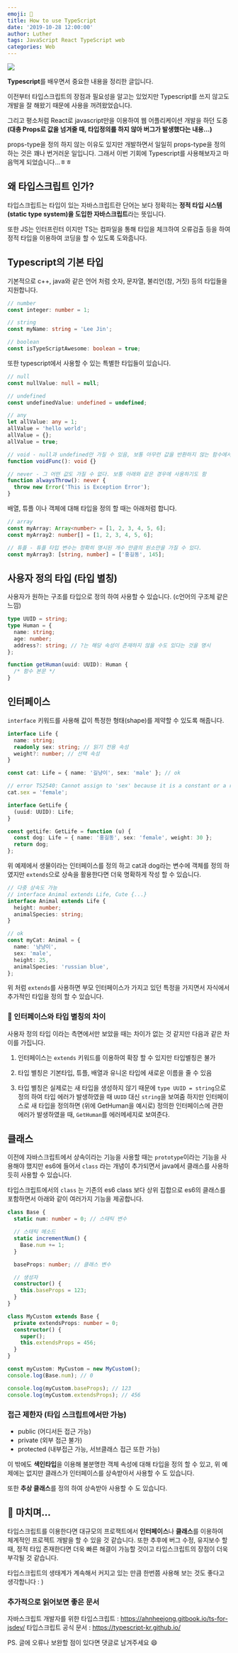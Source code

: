```yaml
---
emoji: 🔮
title: How to use TypeScript
date: '2019-10-28 12:00:00'
author: Luther
tags: JavaScript React TypeScript web
categories: Web
---
```


![](./images/thumbnail.png)

**Typescript**를 배우면서 중요한 내용을 정리한 글입니다.

이전부터 타입스크립트의 장점과 필요성을 알고는 있었지만 Typescript를 쓰지 않고도 개발을 잘 해왔기 때문에 사용을 꺼려왔었습니다.

그리고 평소처럼 React로 javascript만을 이용하여 웹 어플리케이션 개발을 하던 도중
**(대충 Props로 값을 넘겨줄 때, 타입정의를 하지 않아 버그가 발생했다는 내용...)**

props-type을 정의 하지 않는 이유도 있지만 개발하면서 일일히 props-type을 정의 하는 것은 꽤나 번거러운 일입니다. 그래서 이번 기회에 Typescript를 사용해보자고 마음먹게 되었습니다...ㅎㅎ

## 왜 타입스크립트 인가?

타입스크립트는 타입이 있는 자바스크립트란 단어는 보다 정확히는 **정적 타입 시스템(static type system)을 도입한 자바스크립트**라는 뜻입니다.

또한 JS는 인터프린터 이지만 TS는 컴파일을 통해 타입을 체크하여 오류검출 등을 하여 정적 타입을 이용하여 코딩을 할 수 있도록 도와줍니다.

## Typescript의 기본 타입

기본적으로 c++, java와 같은 언어 처럼 숫자, 문자열, 불리언(참, 거짓) 등의 타입들을 지원합니다.

```typescript
// number
const integer: number = 1;

// string
const myName: string = 'Lee Jin';

// boolean
const isTypeScriptAwesome: boolean = true;
```

또한 typescript에서 사용할 수 있는 특별한 타입들이 있습니다.

```typescript
// null
const nullValue: null = null;

// undefined
const undefinedValue: undefined = undefined;

// any
let allValue: any = 1;
allValue = 'hello world';
allValue = {};
allValue = true;

// void - null과 undefined만 가질 수 있음, 보통 아무런 값을 반환하지 않는 함수에서 사용함
function voidFunc(): void {}

// never - 그 어떤 값도 가질 수 없다. 보통 아래와 같은 경우에 사용하기도 함
function alwaysThrow(): never {
  throw new Error('This is Exception Error');
}
```

배열, 튜플 이나 객체에 대해 타입을 정의 할 때는 아래처럼 합니다.

```typescript
// array
const myArray: Array<number> = [1, 2, 3, 4, 5, 6];
const myArray2: number[] = [1, 2, 3, 4, 5, 6];

// 튜플 - 튜플 타입 변수는 정확히 명시된 개수 만큼의 원소만을 가질 수 있다.
const myArray3: [string, number] = ['홍길동', 145];
```

## 사용자 정의 타입 (타입 별칭)

사용자가 원하는 구조를 타입으로 정의 하여 사용할 수 있습니다. (c언어의 구조체 같은 느낌)

```typescript
type UUID = string;
type Human = {
  name: string;
  age: number;
  address?: string; // ?는 해당 속성이 존재하지 않을 수도 있다는 것을 명시
};

function getHuman(uuid: UUID): Human {
  /* 함수 본문 */
}
```

## 인터페이스

`interface` 키워드를 사용해 값이 특정한 형태(shape)를 제약할 수 있도록 해줍니다.

```typescript
interface Life {
  name: string;
  readonly sex: string; // 읽기 전용 속성
  weight?: number; // 선택 속성
}

const cat: Life = { name: '길냥이', sex: 'male' }; // ok

// error TS2540: Cannot assign to 'sex' because it is a constant or a read-only property.
cat.sex = 'female';

interface GetLife {
  (uuid: UUID): Life;
}

const getLife: GetLife = function (u) {
  const dog: Life = { name: '홍길동', sex: 'female', weight: 30 };
  return dog;
};
```

위 예제에서 생물이라는 인터페이스를 정의 하고 cat과 dog라는 변수에 객체를 정의 하였지만 `extends`으로 상속을 활용한다면 더욱 명확하게 작성 할 수 있습니다.

```typescript
// 다중 상속도 가능
// interface Animal extends Life, Cute {...}
interface Animal extends Life {
  height: number;
  animalSpecies: string;
}

// ok
const myCat: Animal = {
  name: '냥냥이',
  sex: 'male',
  height: 25,
  animalSpecies: 'russian blue',
};
```

위 처럼 `extends`를 사용하면 부모 인터페이스가 가지고 있던 특정을 가지면서 자식에서 추가적인 타입을 정의 할 수 있습니다.

### 🤔 인터페이스와 타입 별칭의 차이

사용자 정의 타입 이라는 측면에서만 보았을 때는 차이가 없는 것 같지만 다음과 같은 차이를 가집니다.

1. 인터페이스는 `extends` 키워드를 이용하여 확장 할 수 있지만 타입별칭은 불가

2. 타입 별칭은 기본타입, 튜플, 배열과 유니온 타입에 새로운 이름을 줄 수 있음

3. 타입 별칭은 실제로는 새 타입을 생성하지 않기 때문에 `type UUID = string`으로 정의 하여 타입 에러가 발생하였을 때 `UUID` 대신 `string`을 보여줌
   하지만 인터페이스로 새 타입을 정의하면 (위에 GetHuman을 예시로) 정의한 인터페이스에 관한 에러가 발생하였을 때, `GetHuman`를 에러메세지로 보여준다.

## 클래스

이전에 자바스크립트에서 상속이라는 기능을 사용할 때는 `prototype`이라는 기능을 사용해야 했지만 es6에 들어서 `class` 라는 개념이 추가되면서 java에서 클래스를 사용하듯히 사용할 수 있습니다.

타입스크립트에서의 `class` 는 기존의 es6 class 보다 상위 집합으로 es6의 클래스를 포함하면서 아래와 같이 여러가지 기능을 제공합니다.

```typescript
class Base {
  static num: number = 0; // 스태틱 변수

  // 스태틱 메소드
  static incrementNum() {
    Base.num += 1;
  }

  baseProps: number; // 클래스 변수

  // 생성자
  constructor() {
    this.baseProps = 123;
  }
}

class MyCustom extends Base {
  private extendsProps: number = 0;
  constructor() {
    super();
    this.extendsProps = 456;
  }
}

const myCustom: MyCustom = new MyCustom();
console.log(Base.num); // 0

console.log(myCustom.baseProps); // 123
console.log(myCustom.extendsProps); // 456
```

### 접근 제한자 (타입 스크립트에서만 가능)

- public (어디서든 접근 가능)
- private (외부 접근 불가)
- protected (내부접근 가능, 서브클래스 접근 또한 가능)

이 밖에도 **색인타입**을 이용해 불분명한 객체 속성에 대해 타입을 정의 할 수 있고, 위 예제에는 없지만 클래스가 인터페이스를 상속받아서 사용할 수 도 있습니다.

또한 **추상 클래스**를 정의 하여 상속받아 사용할 수 도 있습니다.

## 🤞 마치며...

타입스크립트를 이용한다면 대규모의 프로잭트에서 **인터페이스**나 **클래스**를 이용하여 체계적인 프로젝트 개발을 할 수 있을 것 같습니다. 또한 추후에 버그 수정, 유지보수 할 때, 정적 타입 존재한다면 더욱 빠른 해결이 가능할 것이고 타입스크립트의 장점이 더욱 부각될 것 같습니다.

타입스크립트의 생태계가 계속해서 커지고 있는 만큼 한번쯤 사용해 보는 것도 좋다고 생각합니다 : )

### 추가적으로 읽어보면 좋은 문서

자바스크립트 개발자를 위한 타입스크립트 : https://ahnheejong.gitbook.io/ts-for-jsdev/
타입스크립트 공식 문서 : https://typescript-kr.github.io/

PS. 글에 오류나 보완할 점이 있다면 댓글로 남겨주세요 😄

```toc

```

